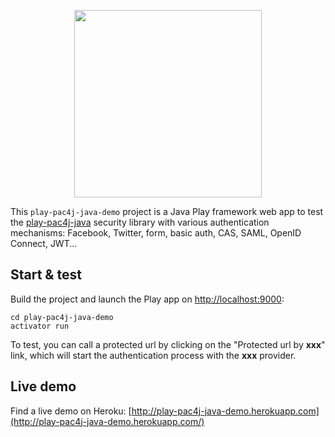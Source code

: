 <p align="center">
  <img src="https://pac4j.github.io/pac4j/img/logo-play.png" width="300" />
</p>

This `play-pac4j-java-demo` project is a Java Play framework web app to test the [play-pac4j-java](https://github.com/pac4j/play-pac4j) security library with various authentication mechanisms: Facebook, Twitter, form, basic auth, CAS, SAML, OpenID Connect, JWT...

## Start & test

Build the project and launch the Play app on [http://localhost:9000](http://localhost:9000):

    cd play-pac4j-java-demo
    activator run

To test, you can call a protected url by clicking on the "Protected url by **xxx**" link, which will start the authentication process with the **xxx** provider.

## Live demo

Find a live demo on Heroku: [http://play-pac4j-java-demo.herokuapp.com](http://play-pac4j-java-demo.herokuapp.com/)
